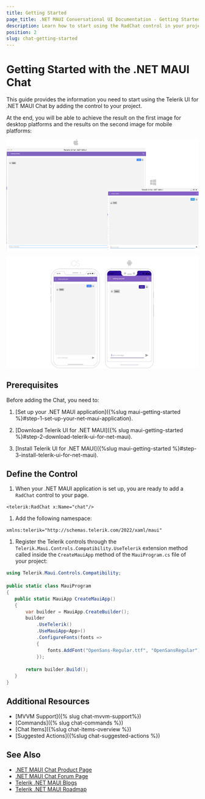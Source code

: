 ```yaml
---
title: Getting Started
page_title: .NET MAUI Conversational UI Documentation - Getting Started
description: Learn how to start using the RadChat control in your project
position: 2
slug: chat-getting-started
---
```


# Getting Started with the .NET MAUI Chat

This guide provides the information you need to start using the Telerik UI for .NET MAUI Chat by adding the control to your project.

At the end, you will be able to achieve the result on the first image for desktop platforms and the results on the second image for mobile platforms:

![Chat Getting Started](images/chat-gettingstarted-desktop.png)

![Chat Getting Started](images/chat-gettingstarted-mobile.png)

## Prerequisites

Before adding the Chat, you need to:

1. [Set up your .NET MAUI application]({%slug maui-getting-started %}#step-1-set-up-your-net-maui-application).

1. [Download Telerik UI for .NET MAUI]({% slug maui-getting-started %}#step-2-download-telerik-ui-for-net-maui).

1. [Install Telerik UI for .NET MAUI]({%slug maui-getting-started %}#step-3-install-telerik-ui-for-net-maui).

## Define the Control

1. When your .NET MAUI application is set up, you are ready to add a `RadChat` control to your page.

 ```XAML
<telerik:RadChat x:Name="chat"/>
 ```

1. Add the following namespace:

 ```XAML
xmlns:telerik="http://schemas.telerik.com/2022/xaml/maui"
 ```

1. Register the Telerik controls through the `Telerik.Maui.Controls.Compatibility.UseTelerik` extension method called inside the `CreateMauiApp` method of the `MauiProgram.cs` file of your project:

 ```C#
 using Telerik.Maui.Controls.Compatibility;

 public static class MauiProgram
 {
	public static MauiApp CreateMauiApp()
	{
		var builder = MauiApp.CreateBuilder();
		builder
			.UseTelerik()
			.UseMauiApp<App>()
			.ConfigureFonts(fonts =>
			{
				fonts.AddFont("OpenSans-Regular.ttf", "OpenSansRegular");
			});

		return builder.Build();
	}
 }           
 ```

## Additional Resources

- [MVVM Support]({% slug chat-mvvm-support%})
- [Commands]({% slug chat-commands %})
- [Chat Items]({%slug chat-items-overview %})
- [Suggested Actions]({%slug chat-suggested-actions %})

## See Also

- [.NET MAUI Chat Product Page](https://www.telerik.com/maui-ui/chat-(conversational-ui))
- [.NET MAUI Chat Forum Page](https://www.telerik.com/forums/maui?tagId=2061)
- [Telerik .NET MAUI Blogs](https://www.telerik.com/blogs/mobile-net-maui)
- [Telerik .NET MAUI Roadmap](https://www.telerik.com/support/whats-new/maui-ui/roadmap)
